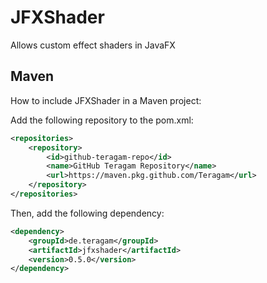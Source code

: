 # JFXShader
Allows custom effect shaders in JavaFX


## Maven
How to include JFXShader in a Maven project:

Add the following repository to the pom.xml:
```xml
<repositories>
    <repository>
        <id>github-teragam-repo</id>
        <name>GitHub Teragam Repository</name>
        <url>https://maven.pkg.github.com/Teragam</url>
    </repository>
</repositories>
```
Then, add the following dependency:
```xml
<dependency>
    <groupId>de.teragam</groupId>
    <artifactId>jfxshader</artifactId>
    <version>0.5.0</version>
</dependency>
```
